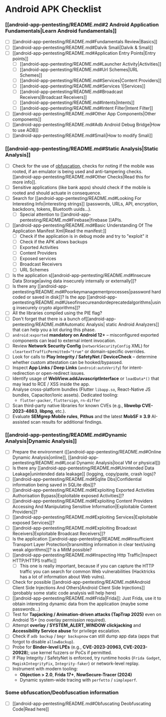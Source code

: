 # Android APK Checklist

### [[android-app-pentesting/README.md#2 Android Application Fundamentals|Learn Android fundamentals]]

- [ ] [[android-app-pentesting/README.md#Fundamentals Review|Basics]]
- [ ] [[android-app-pentesting/README.md#Dalvik  Smali|Dalvik & Smali]]
- [ ] [[android-app-pentesting/README.md#Application Entry Points|Entry points]]
  - [ ] [[android-app-pentesting/README.md#Launcher Activity|Activities]]
  - [ ] [[android-app-pentesting/README.md#Url Schemes|URL Schemes]]
  - [ ] [[android-app-pentesting/README.md#Services|Content Providers]]
  - [ ] [[android-app-pentesting/README.md#Services 1|Services]]
  - [ ] [[android-app-pentesting/README.md#Broadcast Receivers|Broadcast Receivers]]
  - [ ] [[android-app-pentesting/README.md#Intents|Intents]]
  - [ ] [[android-app-pentesting/README.md#Intent Filter|Intent Filter]]
- [ ] [[android-app-pentesting/README.md#Other App Components|Other components]]
- [ ] [[android-app-pentesting/README.md#Adb Android Debug Bridge|How to use ADB]]
- [ ] [[android-app-pentesting/README.md#Smali|How to modify Smali]]

### [[android-app-pentesting/README.md#Static Analysis|Static Analysis]]

- [ ] Check for the use of [obfuscation](android-checklist.md#some-obfuscation-deobfuscation-information), checks for noting if the mobile was rooted, if an emulator is being used and anti-tampering checks. [[android-app-pentesting/README.md#Other Checks|Read this for more info]].
- [ ] Sensitive applications (like bank apps) should check if the mobile is rooted and should actuate in consequence.
- [ ] Search for [[android-app-pentesting/README.md#Looking For Interesting Info|interesting strings]] (passwords, URLs, API, encryption, backdoors, tokens, Bluetooth uuids...).
  - [ ] Special attention to [[android-app-pentesting/README.md#Firebase|firebase ]]APIs.
- [ ] [[android-app-pentesting/README.md#Basic Understanding Of The Application Manifest Xml|Read the manifest:]]
  - [ ] Check if the application is in debug mode and try to "exploit" it
  - [ ] Check if the APK allows backups
  - [ ] Exported Activities
  - [ ] Content Providers
  - [ ] Exposed services
  - [ ] Broadcast Receivers
  - [ ] URL Schemes
- [ ] Is the application s[[android-app-pentesting/README.md#Insecure Data Storage|aving data insecurely internally or externally]]?
- [ ] Is there any [[android-app-pentesting/README.md#Poorkeymanagementprocesses|password hard coded or saved in disk]]? Is the app [[android-app-pentesting/README.md#Useofinsecureandordeprecatedalgorithms|using insecurely crypto algorithms]]?
- [ ] All the libraries compiled using the PIE flag?
- [ ] Don't forget that there is a bunch of[[android-app-pentesting/README.md#Automatic Analysis| static Android Analyzers]] that can help you a lot during this phase.
- [ ] `android:exported` **mandatory on Android 12+** – misconfigured exported components can lead to external intent invocation.
- [ ] Review **Network Security Config** (`networkSecurityConfig` XML) for `cleartextTrafficPermitted="true"` or domain-specific overrides.
- [ ] Look for calls to **Play Integrity / SafetyNet / DeviceCheck** – determine whether custom attestation can be hooked/bypassed.
- [ ] Inspect **App Links / Deep Links** (`android:autoVerify`) for intent-redirection or open-redirect issues.
- [ ] Identify usage of **WebView.addJavascriptInterface** or `loadData*()` that may lead to RCE / XSS inside the app.
- [ ] Analyse cross-platform bundles (Flutter `libapp.so`, React-Native JS bundles, Capacitor/Ionic assets). Dedicated tooling:
  - `flutter-packer`, `fluttersign`, `rn-differ`
- [ ] Scan third-party native libraries for known CVEs (e.g., **libwebp CVE-2023-4863**, **libpng**, etc.).
- [ ] Evaluate **SEMgrep Mobile rules**, **Pithus** and the latest **MobSF ≥ 3.9** AI-assisted scan results for additional findings.

### [[android-app-pentesting/README.md#Dynamic Analysis|Dynamic Analysis]]

- [ ] Prepare the environment ([[android-app-pentesting/README.md#Online Dynamic Analysis|online]], [[android-app-pentesting/README.md#Local Dynamic Analysis|local VM or physical]])
- [ ] Is there any [[android-app-pentesting/README.md#Unintended Data Leakage|unintended data leakage]] (logging, copy/paste, crash logs)?
- [ ] [[android-app-pentesting/README.md#Sqlite Dbs|Confidential information being saved in SQLite dbs]]?
- [ ] [[android-app-pentesting/README.md#Exploiting Exported Activities Authorisation Bypass|Exploitable exposed Activities]]?
- [ ] [[android-app-pentesting/README.md#Exploiting Content Providers Accessing And Manipulating Sensitive Information|Exploitable Content Providers]]?
- [ ] [[android-app-pentesting/README.md#Exploiting Services|Exploitable exposed Services]]?
- [ ] [[android-app-pentesting/README.md#Exploiting Broadcast Receivers|Exploitable Broadcast Receivers]]?
- [ ] Is the application [[android-app-pentesting/README.md#Insufficient Transport Layer Protection|transmitting information in clear text/using weak algorithms]]? is a MitM possible?
- [ ] [[android-app-pentesting/README.md#Inspecting Http Traffic|Inspect HTTP/HTTPS traffic]]
  - [ ] This one is really important, because if you can capture the HTTP traffic you can search for common Web vulnerabilities (Hacktricks has a lot of information about Web vulns).
- [ ] Check for possible [[android-app-pentesting/README.md#Android Client Side Injections And Others|Android Client Side Injections]] (probably some static code analysis will help here)
- [ ] [[android-app-pentesting/README.md#Frida|Frida]]: Just Frida, use it to obtain interesting dynamic data from the application (maybe some passwords...)
- [ ] Test for **Tapjacking / Animation-driven attacks (TapTrap 2025)** even on Android 15+ (no overlay permission required).
- [ ] Attempt **overlay / SYSTEM_ALERT_WINDOW clickjacking** and **Accessibility Service abuse** for privilege escalation.
- [ ] Check if `adb backup` / `bmgr backupnow` can still dump app data (apps that forgot to disable `allowBackup`).
- [ ] Probe for **Binder-level LPEs** (e.g., **CVE-2023-20963, CVE-2023-20928**); use kernel fuzzers or PoCs if permitted.
- [ ] If Play Integrity / SafetyNet is enforced, try runtime hooks (`Frida Gadget`, `MagiskIntegrityFix`, `Integrity-faker`) or network-level replay.
- [ ] Instrument with modern tooling:
  - **Objection > 2.0**, **Frida 17+**, **NowSecure-Tracer (2024)**
  - Dynamic system-wide tracing with `perfetto` / `simpleperf`.

### Some obfuscation/Deobfuscation information

- [ ] [[android-app-pentesting/README.md#Obfuscating Deobfuscating Code|Read here]]

